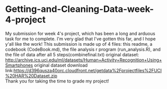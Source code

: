# Getting-and-Cleaning-Data-week-4-project
My submission for week 4's project, which has been a long and arduous task for me to complete. I'm very glad that I've gotten this far, and I hope y'all like the work!
This submission is made up of 4 files: this readme, a codebook (CodeBook.md), the file analysis r program (run_analysis.R), and the file of data after all 5 steps(combinefinal.txt)
original dataset: http://archive.ics.uci.edu/ml/datasets/Human+Activity+Recognition+Using+Smartphones 
original dataset download link:https://d396qusza40orc.cloudfront.net/getdata%2Fprojectfiles%2FUCI%20HAR%20Dataset.zip  
Thank you for taking the time to grade my project!
